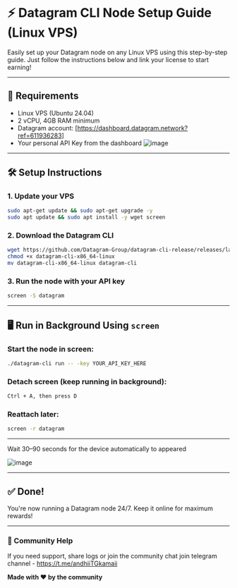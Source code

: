 
# ⚡ Datagram CLI Node Setup Guide (Linux VPS)

Easily set up your Datagram node on any Linux VPS using this step-by-step guide. Just follow the instructions below and link your license to start earning!

---

## 🧰 Requirements

- Linux VPS (Ubuntu 24.04)
- 2 vCPU, 4GB RAM minimum
- Datagram account: [https://dashboard.datagram.network?ref=611936283]
- Your personal API Key from the dashboard 
![image](https://github.com/user-attachments/assets/bcd084da-a420-46b7-9f07-683d2f862aca)

---

## 🛠️ Setup Instructions

### 1. Update your VPS
```bash
sudo apt-get update && sudo apt-get upgrade -y
sudo apt update && sudo apt install -y wget screen
```

### 2. Download the Datagram CLI
```bash
wget https://github.com/Datagram-Group/datagram-cli-release/releases/latest/download/datagram-cli-x86_64-linux
chmod +x datagram-cli-x86_64-linux
mv datagram-cli-x86_64-linux datagram-cli
```

### 3. Run the node with your API key
```bash
screen -S datagram
```

---

## 🖥️ Run in Background Using `screen`

### Start the node in screen:
```bash
./datagram-cli run -- -key YOUR_API_KEY_HERE
```

### Detach screen (keep running in background):
```bash
Ctrl + A, then press D
```

### Reattach later:
```bash
screen -r datagram
```

---

Wait 30–90 seconds for the device automatically  to appeared

![image](https://github.com/user-attachments/assets/6d069bd4-d3a4-41aa-bc46-d2b5b2fc02ce)

---

## ✅ Done!

You're now running a Datagram node 24/7. Keep it online for maximum rewards!

---

### 💬 Community Help

If you need support, share logs or join the community chat join telegram channel - https://t.me/andhiiTGkamaii

**Made with ❤️ by the community**
